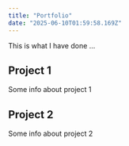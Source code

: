 ```yaml
---
title: "Portfolio"
date: "2025-06-10T01:59:58.169Z"
---
```



This is what I have done …


## Project 1

Some info about project 1


## Project 2

Some info about project 2

